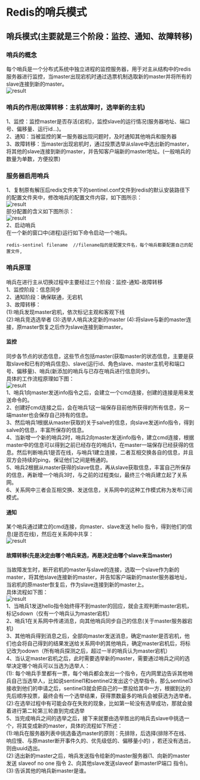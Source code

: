 # Redis的哨兵模式  
## 哨兵模式(主要就是三个阶段：监控、通知、故障转移)  
### 哨兵的概念  
每个哨兵是一个分布式系统中独立进程的监控服务器，用于对主从结构中的redis服务器进行监控，当master出现宕机时通过选票机制选取新的master并将所有的slave连接到新的master。  
![result](https://static01.imgkr.com/temp/383c2fe864f94026bbdb6348f1994010.png)  
### 哨兵的作用(故障转移：主机故障时，选举新的主机)   
1、监控：监控master是否存活(宕机)，监控slave的运行情况(服务器地址、端口号、偏移量、运行id...)。  
2、通知：当被监控的某一服务器出现问题时，及时通知其他哨兵和服务器   
3、故障转移：当master出现宕机时，通过投票选举从slave中选出新的master，将其他的slave连接到新的master，并告知客户端新的master地址。(一般哨兵的数量为单数，方便投票)  
### 服务器启用哨兵  
1、复制原有解压后redis文件夹下的sentinel.conf文件到redis的默认安装路径下的配置文件夹中，修改哨兵的配置文件内容，如下图所示：      
![result](https://static01.imgkr.com/temp/df82ee33fcb444768dbb60f9b155fb81.png)  
部分配置的含义如下图所示：  
![result](https://static01.imgkr.com/temp/34fc6d4d406b4fee9fdd6a05fad8ba71.png)  
2、启动哨兵   
在一个新的窗口中(进程)运行如下命令启动一个哨兵。  
```
redis-sentinel filename  //filename指的是配置文件名，每个哨兵都要配置自己的配置文件,
``` 
### 哨兵原理  
哨兵在进行主从切换过程中主要经过三个阶段：监控-通知-故障转移  
1、监控阶段：信息同步  
2、通知阶段：确保联通，无宕机  
3、故障转移：  
(1):哨兵发现master宕机，依次标记主观和客观下线  
(2):哨兵竞选选举者
(3):选举人哨兵决定新的master
(4):将slave与新的master连接，原master恢复之后作为slave连接到新master。  
#### 监控  
同步各节点的状态信息，这些节点包括master(获取master的状态信息，主要是获 取slave和已有的哨兵信息)、slave(运行id、角色slave、master主机号和端口号、偏移量)、哨兵(新添加的哨兵与已存在哨兵进行信息同步)。  
具体的工作流程原理如下图：  
![result](https://static01.imgkr.com/temp/aaafb7edc10e4a599d85babb00a0ca17.png)  
1、哨兵1向master发送info指令之后，会建立一个cmd连接，创建的连接是用来发送命令的。  
2、创建好cmd连接之后，会在哨兵1这一端保存目前他所获得的所有信息，另一端master也会保存自己持有的信息。  
3、然后哨兵1根据从master获取的关于salve的信息，向slave发送info指令，得到salve的信息，丰富所保存的信息。    
4、当新增一个新的哨兵2时，哨兵2向master发送info指令，建立cmd连接，根据master中的信息可以得到之前已经存在的哨兵1，在master一端保存已经获得的信息。然后判断哨兵1是否在线，与哨兵1建立连接，二者互相交换各自的信息，并且双方会持续的ping，保证他们之间是畅通的。  
5、哨兵2根据从master获得的slave信息，再从slave获取信息，丰富自己所保存的信息，再新增一个哨兵3时，与之前的过程类似，最终三个哨兵建立起了关系网。  
6、关系网中三者会互相交换、发送信息，关系网中的这种工作模式称为发布订阅模式。  
#### 通知  
某个哨兵通过建立的cmd连接，向master、slave发送 hello 指令，得到他们的信息(是否在线)，然后在关系网中共享：    
![result](https://static01.imgkr.com/temp/02d9900f7833475097804fbc5fe0e78a.png)  
#### 故障转移(先是决定由哪个哨兵来选，再是决定由哪个slave来当master)  
当故障发生时，断开宕机的master与slave的连接，选取一个slave作为新的master，将其他slave连接新的master，并告知客户端新的master服务器地址，当宕机的原master恢复后，作为slave连接到新的master上。  
具体流程如下图：  
![result](https://static01.imgkr.com/temp/334351119aad4d268f5a2e7c17b34bdf.png)  
1、当哨兵1发送hello指令始终得不到master的回应，就会主观判断master宕机，标记sdown（仅有一个哨兵认为master宕机）  
2、哨兵1在关系网中传递消息，向其他哨兵同步自己的信息(关于master服务器宕机)  
3、其他哨兵得到消息之后，全部向master发送消息，确定master是否宕机，他们也会将自己得到的结果发送给关系网中的其他哨兵，确定master宕机后，将标记改为odown（所有哨兵探测之后，超过一半的哨兵认为master宕机）  
4、当认定master宕机之后，此时需要选举新的master，需要通过哨兵之间的选举决定哪个哨兵可以当选为选举人：  
(1): 每个哨兵手里都有一票，每个哨兵都会发出一个指令，在内网里边告诉其他哨兵自己当选举人，比如说sentinel1和sentinel2发出这个选举指令，那么sentinel3接收到他们的申请之后，sentinel3就会把自己的一票投给其中一方，根据到达的先后顺序投票，最终会有一个选举结果，获得票数最多的哨兵会被获选为选举者。  
(2):在选举过程中有可能会存在失败的现象，比如第一轮没有选举成功，那就会接着进行第二轮第三轮直到完成选举  
5、当完成哨兵之间的选举之后，接下来就要由选举胜出的哨兵去slave中挑选一个，将其变成新的master，具体的流程如下所述：  
(1):哨兵在服务器列表中挑选备选master的原则：先排除，后选择(排除不在线、响应慢、与原master断开事件久的、优先级低的、偏移量小的) ，若还没有选出，则由uuid选出。   
(2):选出新的master之后，哨兵发送指令给新的master服务器(1、向新的master发送 slaveof no one 指令 2、向其他slave发送slaveof 新masterIP端口 指令)。  
(3):告诉其他的哨兵新master是谁。  


